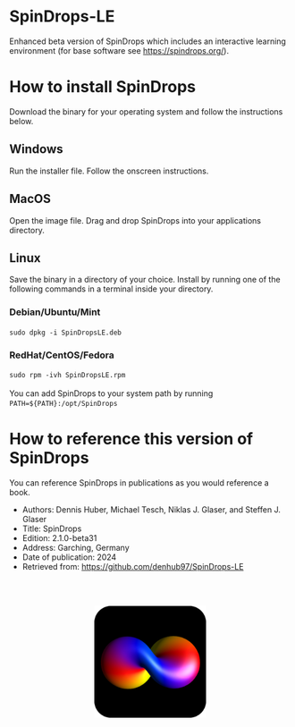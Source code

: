 # SpinDrops-LE
Enhanced beta version of SpinDrops which includes an interactive learning environment (for base software see https://spindrops.org/).

# How to install SpinDrops
Download the binary for your operating system and follow the instructions below.
## Windows
Run the installer file. Follow the onscreen instructions.
## MacOS
Open the image file. Drag and drop SpinDrops into your applications directory.
## Linux
Save the binary in a directory of your choice. Install by running one of the following commands in a terminal inside your directory.
### Debian/Ubuntu/Mint
`sudo dpkg -i SpinDropsLE.deb`
### RedHat/CentOS/Fedora
`sudo rpm -ivh SpinDropsLE.rpm`<br><br>
You can add SpinDrops to your system path by running<br>
`PATH=${PATH}:/opt/SpinDrops`

# How to reference this version of SpinDrops
You can reference SpinDrops in publications as you would reference a book.
* Authors: Dennis Huber, Michael Tesch, Niklas J. Glaser, and Steffen J. Glaser
* Title: SpinDrops
* Edition: 2.1.0-beta31
* Address: Garching, Germany
* Date of publication: 2024
* Retrieved from: https://github.com/denhub97/SpinDrops-LE

<br><br>

<img src="SpinDropsIcon.png" style="width: 200px; height: 200px; display: block; float: none; margin-left: auto; margin-right: auto;">
